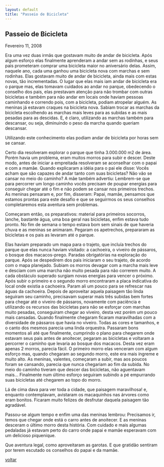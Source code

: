 ```yaml
---
layout: default
title: "Passeio de Bicicleta"
--- 
```


## Passeio de Bicicleta

Fevereiro 11, 2008

Era uma vez duas irmãs que gostavam muito de andar de bicicleta. Após algum esforço elas finalmente aprenderam a andar sem as rodinhas, e seus pais prometeram comprar uma bicicleta maior no aniversário delas. Assim, naquele ano, cada uma ganhou uma bicicleta nova com marchas e sem rodinhas. Elas gostavam muito de andar de bicicleta, ainda mais com estas novas, tão incrementadas. O lugar que elas mais iam andar de bicicleta era o parque mas, elas tomavam cuidados ao andar no parque, obedecendo o conselho dos pais, elas prestavam atenção para não trombar com outras bicicletas e também para não andar em locais onde haviam pessoas caminhando e correndo pois, com a bicicleta, podiam atropelar alguém. As meninas já estavam craques na bicicleta nova. Sabiam trocar as marchas da bicicleta escolhendo as marchas mais leves para as subidas e as mais pesadas para as descidas. E, é claro, utilizando as marchas também para descansar, ou seja, diminuindo o peso da marcha quando queriam descansar.

Utilizando este conhecimento elas podiam andar de bicicleta por horas sem se cansar.

Certo dia resolveram explorar o parque que tinha 3.000.000  m2 de área. Porém havia um problema, eram muitos morros para subir e descer. Deste modo, antes de iniciar a empreitada resolveram se aconselhar com o papai e com a mamãe. Quando explicaram a idéia para o pai ele disse: Vocês acham que são capazes de andar tanto com suas bicicletas? Não vão se cansar no meio do caminho? A mãe também advertiu: Lembrem-se que para percorrer um longo caminho vocês precisam de poupar energias para conseguir chegar até o fim e não podem se cansar nos primeiros trechos. As meninas pensaram e, por fim, disseram: Papai, mamãe, pensamos que estamos prontas para este desafio e que se seguirmos os seus conselhos completaremos esta aventura sem problemas.

Começaram então, os preparativos: material para primeiros socorros, lanche, bastante água, uma boa geral nas bicicletas, enfim estava tudo pronto. No fim de semana o tempo estava bom sem sinais de que haveria chuva e as meninas se animaram. Pegaram os apetrechos, prepararam as bicicletas e os pais as levaram até o parque.

Elas haviam preparado um mapa para o trajeto, que incluía trechos do parque que elas nunca haviam visitado: a cachoeira, o viveiro de pássaros, o bosque dos macacos-prego. Paradas obrigatórias na exploração do parque. Após se despedirem dos pais iniciaram o seu trajeto, de acordo com o mapa planejado. Subiam os morros devagar com a marcha mais leve e desciam com uma marcha não muito pesada para não correrem muito. A cada obstáculo superado surgiam novas energias para vencer o próximo. Após subir o primeiro e o segundo morro encontraram a placa indicativa do local onde existia a cachoeira. Param ali um pouco para se refrescar nas águas da cachoeira. Depois de aproveitar aquela paisagem tão linda seguiram seu caminho, precisavam superar mais três subidas bem fortes para chegar até o viveiro de pássaros, novamente com paciência e utilizando os recursos das bicicletas para não se esforçar com marchas muito pesadas, conseguiram chegar ao viveiro, desta vez porém um pouco mais cansadas. Quando finalmente chegaram ficaram maravilhadas com a diversidade de pássaros que havia no viveiro. Todas as cores e tamanhos, e o canto dos mesmos parecia uma linda orquestra. Passaram bons momentos ali até que finalmente, cumprindo o plano para chegarem onde estavam seus pais antes de anoitecer, pegaram as bicicletas e voltaram a percorrer o caminho que levaria ao bosque dos macacos. Desta vez eram apenas 2 morros, parecia fácil. O primeiro morro elas venceram com algum esforço mas, quando chegaram ao segundo morro, este era mais íngreme e muito alto. As meninas, valentes, começaram a subir, mas aos poucos foram se cansando, parecia que nunca chegariam ao fim da subida. No meio do caminho tiveram que descer das bicicletas, não aguentavam mais… Finalmente num último esforço seguiram subindo a pé empurrando suas bicicletas até chegarem ao topo do morro.

Lá de cima dava para ver toda a cidade, que paisagem maravilhosa! e, enquanto contemplavam, avistaram os macaquinhos nas árvores como eram bonitos. Ficaram muito felizes de desfrutar daquela paisagem tão agradável.

Passou-se algum tempo e enfim uma das meninas lembrou: Precisamos ir, temos que chegar onde está o carro antes de anoitecer. E as meninas desceram o último morro desta história. Com cuidado e mais algumas pedaladas já estavam perto do carro onde papai e mamãe esperavam com um delicioso piquenique.

Que aventura legal, como aproveitaram as garotas. E que gratidão sentiram por terem escutado os conselhos do papai e da mamãe.

[voltar](./)